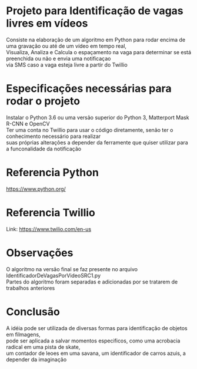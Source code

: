 # Projeto para Identificação de vagas livres em vídeos
Consiste na elaboração de um algoritmo em Python para rodar encima de uma gravação ou até de um vídeo em tempo real,</br>
Visualiza, Analiza e Calcula o espaçamento na vaga para determinar se está preenchida ou não e envia uma notificaçao</br>
via SMS caso a vaga esteja livre a partir do Twillio
# Especificações necessárias para rodar o projeto
Instalar o Python 3.6 ou uma versão superior do Python 3, Matterport Mask R-CNN e OpenCV</br>
Ter uma conta no Twillio para usar o código diretamente, senão ter o conhecimento necessário para realizar</br>
suas próprias alterações a depender da ferramente que quiser utilizar para a funconalidade da notificação
# Referencia Python
https://www.python.org/
# Referencia Twillio
Link: https://www.twilio.com/en-us
# Observações
O algoritmo na versão final se faz presente no arquivo IdentificadorDeVagasPorVideoSRC1.py</br>
Partes do algoritmo foram separadas e adicionadas por se tratarem de trabalhos anteriores
# Conclusão
A idéia pode ser utilizada de diversas formas para identificação de objetos em filmagens,</br>
pode ser aplicada a salvar momentos especificos, como uma acrobacia radical em uma pista de skate,</br>
um contador de leoes em uma savana, um identificador de carros azuis, a depender da imaginação
